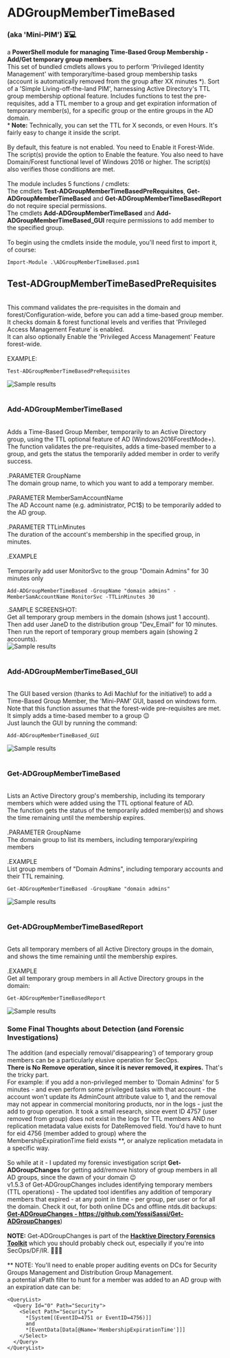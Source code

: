# ADGroupMemberTimeBased
###  (aka 'Mini-PIM') ⏳💻
a <b>PowerShell module for managing Time-Based Group Membership - Add/Get temporary group members</b>.<br>
This set of bundled cmdlets allows you to perform 'Privileged Identity Management' with temporary/time-based group membership tasks (account is automatically removed from the group after XX minutes *). Sort of a 'Simple Living-off-the-land PIM', harnessing Active Directory's TTL group membership optional feature</b>.
Includes functions to test the pre-requisites, add a TTL member to a group and get expiration information of temporary member(s), for a specific group or the entire groups in the AD domain.<br>
*<b> Note:</b> Technically, you can set the TTL for X seconds, or even Hours. It's fairly easy to change it inside the script.<br><br>
By default, this feature is not enabled. You need to Enable it Forest-Wide. The script(s) provide the option to Enable the feature. You also need to have Domain/Forest functional level of Windows 2016 or higher. The script(s) also verifies those conditions are met.<br><BR>
The module includes 5 functions / cmdlets:<br>
The cmdlets <b>Test-ADGroupMemberTimeBasedPreRequisites</b>, <b>Get-ADGroupMemberTimeBased</b> and <b>Get-ADGroupMemberTimeBasedReport</b> do not require special permissions.<br>
The cmdlets <b>Add-ADGroupMemberTimeBased</b> and <b>Add-ADGroupMemberTimeBased_GUI</b> require permissions to add member to the specified group.<br><br>
To begin using the cmdlets inside the module, you'll need first to import it, of course:
```
Import-Module .\ADGroupMemberTimeBased.psm1
```
## Test-ADGroupMemberTimeBasedPreRequisites
<BR>This command validates the pre-requisites in the domain and forest/Configuration-wide, before you can add a time-based group member.<br>
It checks domain & forest functional levels and verifies that 'Privileged Access Management Feature' is enabled.<br>
It can also optionally Enable the 'Privileged Access Management' Feature forest-wide.<br>
<br>
EXAMPLE:
```
Test-ADGroupMemberTimeBasedPreRequisites
```
![Sample results](/screenshots/adgroupmembertimebased_ss1.png) <br><br>
### Add-ADGroupMemberTimeBased
<br>Adds a Time-Based Group Member, temporarily to an Active Directory group, using the TTL optional feature of AD (Windows2016ForestMode+).<br>
The function validates the pre-requisites, adds a time-based member to a group, and gets the status the temporarily added member in order to verify success.<br>
<br>
.PARAMETER GroupName<br>
The domain group name, to which you want to add a temporary member.
<br><br>
.PARAMETER MemberSamAccountName<br>
The AD Account name (e.g. administrator, PC1$) to be temporarily added to the AD group.
<br><br>
.PARAMETER TTLinMinutes<br>
The duration of the account's membership in the specified group, in minutes.
<br><br>
.EXAMPLE<br><br>
Temporarily add user MonitorSvc to the group "Domain Admins" for 30 minutes only<br>
```
Add-ADGroupMemberTimeBased -GroupName "domain admins" -MemberSamAccountName MonitorSvc -TTLinMinutes 30
```
.SAMPLE SCREENSHOT:<br>
Get all temporary group members in the domain (shows just 1 account). Then add user JaneD to the distribution group "Dev_Email" for 10 minutes. Then run the report of temporary group members again (showing 2 accounts).<br>
![Sample results](/screenshots/adgroupmembertimebased_ss2.png) <br><br>
### Add-ADGroupMemberTimeBased_GUI
<br>The GUI based version (thanks to Adi Machluf for the initiative!) to add a Time-Based Group Member, the 'Mini-PAM' GUI, based on windows form.<br>
Note that this function assumes that the forest-wide pre-requisites are met. It simply adds a time-based member to a group :wink:<br>
Just launch the GUI by running the command:<br>
```
Add-ADGroupMemberTimeBased_GUI
```
![Sample results](/screenshots/adgroupmembertimebased_ss3.png) <br><br>
### Get-ADGroupMemberTimeBased
<br>Lists an Active Directory group's membership, including its temporary members which were added using the TTL optional feature of AD.<br>
The function gets the status of the temporarily added member(s) and shows the time remaining until the membership expires.<br>
<br>
.PARAMETER GroupName<br>
The domain group to list its members, including temporary/expiring members
<br><br>
.EXAMPLE<br>
List group members of "Domain Admins", including temporary accounts and their TTL remaining.
<br>
```
Get-ADGroupMemberTimeBased -GroupName "domain admins"
```
![Sample results](/screenshots/adgroupmembertimebased_ss4.png) <br><br>
### Get-ADGroupMemberTimeBasedReport
<br>Gets all temporary members of all Active Directory groups in the domain, and shows the time remaining until the membership expires.<br>
<br>
.EXAMPLE<br>
Get all temporary group members in all Active Directory groups in the domain:<br>
```
Get-ADGroupMemberTimeBasedReport
```
![Sample results](/screenshots/adgroupmembertimebased_ss5.png) <br>

### Some Final Thoughts about Detection (and Forensic Investigations)
The addition (and especially removal/'disappearing') of temporary group members can be a particularly elusive operation for SecOps.<BR><b>There is No Remove operation, since it is never removed, it expires.</b> That's the tricky part.<br>
For example: if you add a non-privileged member to 'Domain Admins' for 5 minutes - and even perform some privileged tasks with that account - the account won't update its AdminCount attribute value to 1, and the removal may not appear in commercial monitoring products, nor in the logs - just the add to group operation. It took a small research, since event ID 4757 (user removed from group) does not exist in the logs for TTL members AND no replication metadata value exists for DateRemoved field. You'd have to hunt for eid 4756 (member added to group) where the MembershipExpirationTime field exists **, or analyze replication metadata in a specific way.<br><br>
So while at it - I updated my forensic investigation script <b>Get-ADGroupChanges</b> for getting add/remove history of group members in all AD groups, since the dawn of your domain :wink:<br>
v1.5.3 of Get-ADGroupChanges includes identifying temporary members (TTL operations) - The updated tool identifies any addition of temporary members that expired - at any point in time - per group, per user or for all the domain. Check it out, for both online DCs and offline ntds.dit backups: <b><a title="Get-ADGroupChanges - https://github.com/YossiSassi/Get-ADGroupChanges" href="https://github.com/YossiSassi/Get-ADGroupChanges" target="_blank">Get-ADGroupChanges - https://github.com/YossiSassi/Get-ADGroupChanges</a></b>)<BR><BR>
<b>NOTE:</b> Get-ADGroupChanges is part of the <b><a title="Hacktive Directory Forensics Toolkit" href="https://github.com/YossiSassi/hAcKtive-Directory-Forensics" target="_blank">Hacktive Directory Forensics Toolkit</a></b> which you should probably check out, especially if you're into SecOps/DF/IR. 🙉🙈🙊 <br><br>
** NOTE: You'll need to enable proper auditing events on DCs for Security Groups Management and Distribution Group Management.<br>
a potential xPath filter to hunt for a member was added to an AD group with an expiration date can be:
```
<QueryList>
  <Query Id="0" Path="Security">
    <Select Path="Security">
      *[System[(EventID=4751 or EventID=4756)]]
      and
      *[EventData[Data[@Name='MembershipExpirationTime']]]
    </Select>
  </Query>
</QueryList>
```

